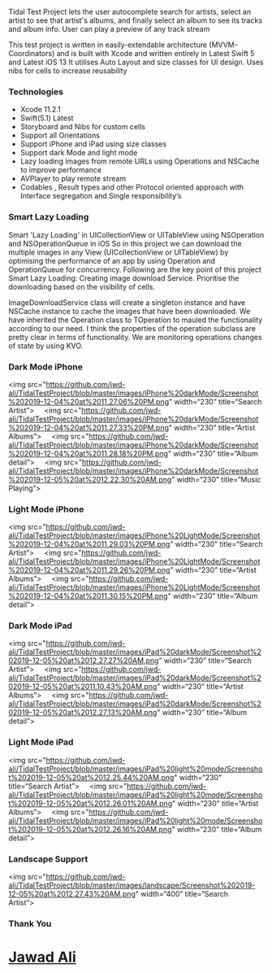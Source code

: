 Tidal Test Project  lets the user autocomplete search for artists, select an artist to see that artist's albums, and finally select an album to see its tracks and album info. User can play a preview of any track stream

This test project is written in easily-extendable architecture (MVVM-Coordinators) and is built with Xcode and written entirely in Latest Swift 5 and Latest iOS 13 It utilises Auto Layout and size classes for UI design. Uses nibs for cells to increase reusability 



### Technologies ###
* Xcode 11.2.1
* Swift(5.1) Latest
* Storyboard and Nibs for custom cells
* Support all Orientations
* Support iPhone and iPad using size classes
* Support dark Mode and light mode
* Lazy loading images from remote URLs using Operations and NSCache to improve performance
* AVPlayer to play remote stream 
* Codables , Result types  and other Protocol oriented approach with Interface segregation and Single responsibility’s 

### Smart Lazy Loading ###
Smart 'Lazy Loading' in UICollectionView or UITableView using NSOperation and NSOperationQueue in iOS
So in this project we can download the multiple images in any View (UICollectionView or UITableView) by optimising the performance of an app by using Operation and OperationQueue for concurrency. Following are the key point of this project  Smart Lazy Loading:
Creating image download Service. Prioritise the downloading based on the visibility of cells.

ImageDownloadService class will create a singleton instance and have NSCache instance to cache the images that have been downloaded.
We have inherited the Operation class to TOperation to mauled the functionality according to our need. I think the properties of the operation subclass are pretty clear in terms of functionality. We are monitoring operations changes of state by using KVO.

### Dark Mode iPhone ###
<img src="https://github.com/jwd-ali/TidalTestProject/blob/master/images/iPhone%20darkMode/Screenshot%202019-12-04%20at%2011.27.06%20PM.png" width=“230” title=“Search Artist”>&nbsp;&nbsp;&nbsp;&nbsp;&nbsp;<img src="https://github.com/jwd-ali/TidalTestProject/blob/master/images/iPhone%20darkMode/Screenshot%202019-12-04%20at%2011.27.33%20PM.png" width=“230” title=“Artist Albums”>&nbsp;&nbsp;&nbsp;&nbsp;&nbsp;<img src="https://github.com/jwd-ali/TidalTestProject/blob/master/images/iPhone%20darkMode/Screenshot%202019-12-04%20at%2011.28.18%20PM.png" width=“230” title=“Album detail”>&nbsp;&nbsp;&nbsp;&nbsp;&nbsp;<img src="https://github.com/jwd-ali/TidalTestProject/blob/master/images/iPhone%20darkMode/Screenshot%202019-12-05%20at%2012.22.30%20AM.png" width=“230” title=“Music Playing”>
### Light Mode iPhone ###
<img src="https://github.com/jwd-ali/TidalTestProject/blob/master/images/iPhone%20LightMode/Screenshot%202019-12-04%20at%2011.29.03%20PM.png" width=“230” title=“Search Artist”>&nbsp;&nbsp;&nbsp;&nbsp;&nbsp;<img src="https://github.com/jwd-ali/TidalTestProject/blob/master/images/iPhone%20LightMode/Screenshot%202019-12-04%20at%2011.29.26%20PM.png" width=“230” title=“Artist Albums”>&nbsp;&nbsp;&nbsp;&nbsp;&nbsp;<img src="https://github.com/jwd-ali/TidalTestProject/blob/master/images/iPhone%20LightMode/Screenshot%202019-12-04%20at%2011.30.15%20PM.png" width=“230” title=“Album detail”>
### Dark Mode iPad ###
<img src="https://github.com/jwd-ali/TidalTestProject/blob/master/images/iPad%20darkMode/Screenshot%202019-12-05%20at%2012.27.27%20AM.png" width=“230” title=“Search Artist”>&nbsp;&nbsp;&nbsp;&nbsp;&nbsp;<img src="https://github.com/jwd-ali/TidalTestProject/blob/master/images/iPad%20darkMode/Screenshot%202019-12-05%20at%2011.10.43%20AM.png" width=“230” title=“Artist Albums”>&nbsp;&nbsp;&nbsp;&nbsp;&nbsp;<img src="https://github.com/jwd-ali/TidalTestProject/blob/master/images/iPad%20darkMode/Screenshot%202019-12-05%20at%2012.27.13%20AM.png" width=“230” title=“Album detail”>
### Light Mode iPad ###
<img src="https://github.com/jwd-ali/TidalTestProject/blob/master/images/iPad%20light%20mode/Screenshot%202019-12-05%20at%2012.25.44%20AM.png" width=“230” title=“Search Artist”>&nbsp;&nbsp;&nbsp;&nbsp;&nbsp;<img src="https://github.com/jwd-ali/TidalTestProject/blob/master/images/iPad%20light%20mode/Screenshot%202019-12-05%20at%2012.26.01%20AM.png" width=“230” title=“Artist Albums”>&nbsp;&nbsp;&nbsp;&nbsp;&nbsp;<img src="https://github.com/jwd-ali/TidalTestProject/blob/master/images/iPad%20light%20mode/Screenshot%202019-12-05%20at%2012.26.16%20AM.png" width=“230” title=“Album detail”>
### Landscape Support ###
<img src="https://github.com/jwd-ali/TidalTestProject/blob/master/images/landscape/Screenshot%202019-12-05%20at%2012.27.43%20AM.png" width=“400” title=“Search Artist”>&nbsp;&nbsp;&nbsp;&nbsp;&nbsp;

### Thank You ###
# [Jawad Ali](https://github.com/jwd-ali/IOS-Portfolio)
